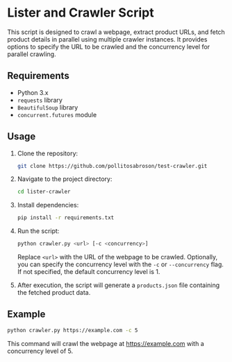 # Lister and Crawler Script

This script is designed to crawl a webpage, extract product URLs, and fetch product details in parallel using multiple crawler instances. It provides options to specify the URL to be crawled and the concurrency level for parallel crawling.

## Requirements

- Python 3.x
- `requests` library
- `BeautifulSoup` library
- `concurrent.futures` module

## Usage

1. Clone the repository:

    ```bash
    git clone https://github.com/pollitosabroson/test-crawler.git
    ```

2. Navigate to the project directory:

    ```bash
    cd lister-crawler
    ```

3. Install dependencies:

    ```bash
    pip install -r requirements.txt
    ```

4. Run the script:

    ```bash
    python crawler.py <url> [-c <concurrency>]
    ```

    Replace `<url>` with the URL of the webpage to be crawled. Optionally, you can specify the concurrency level with the `-c` or `--concurrency` flag. If not specified, the default concurrency level is 1.

5. After execution, the script will generate a `products.json` file containing the fetched product data.

## Example

```bash
python crawler.py https://example.com -c 5
```
This command will crawl the webpage at https://example.com with a concurrency level of 5.
